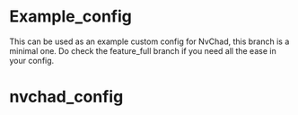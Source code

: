 # Example_config

This can be used as an example custom config for NvChad, this branch is a minimal one. Do check the feature_full branch if you need all the ease in your config.
# nvchad_config
